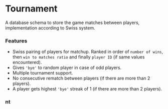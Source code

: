 # Tournament
A database schema to store the game matches between players, implementation according to Swiss system.

### Features
* Swiss pairing of players for matchup. Ranked in order of `number of wins`, then `win to matches ratio` and finally `player ID` (if same values encountered).
* Gives `'bye'` to random player in case of odd players.
* Multiple tournament support.
* No consecutive rematch between players (if there are more than 2 players).
* A player gets highest `'bye'` streak of 1 (if there are more than 2 players).

### nt 